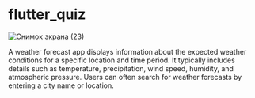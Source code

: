 # flutter_quiz


![Снимок экрана (23)](https://github.com/KalmahambetNardina/flutter_quiz1/assets/145662631/0cdc9aa1-6985-44c3-b480-b4a0b3e2cc9d)



A weather forecast app displays information about the expected weather conditions for a specific location and time period. It typically includes details such as temperature, precipitation, wind speed, humidity, and atmospheric pressure. Users can often search for weather forecasts by entering a city name or location.
